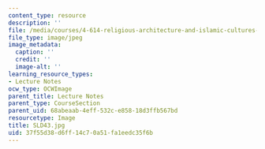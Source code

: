 ```yaml
---
content_type: resource
description: ''
file: /media/courses/4-614-religious-architecture-and-islamic-cultures-fall-2002/37f55d38d6ff14c70a51fa1eedc35f6b_SLD43.jpg
file_type: image/jpeg
image_metadata:
  caption: ''
  credit: ''
  image-alt: ''
learning_resource_types:
- Lecture Notes
ocw_type: OCWImage
parent_title: Lecture Notes
parent_type: CourseSection
parent_uid: 68abeaab-4eff-532c-e858-18d3ffb567bd
resourcetype: Image
title: SLD43.jpg
uid: 37f55d38-d6ff-14c7-0a51-fa1eedc35f6b
---
```

